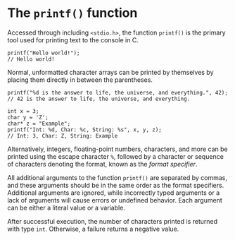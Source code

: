 # The `printf()` function

Accessed through including `<stdio.h>`, the function `printf()` is the primary tool used for printing text to the console in C.

    printf("Hello world!");
    // Hello world!

Normal, unformatted character arrays can be printed by themselves by placing them directly in between the parentheses.

    printf("%d is the answer to life, the universe, and everything.", 42);
    // 42 is the answer to life, the universe, and everything.

    int x = 3;
    char y = 'Z';
    char* z = "Example";
    printf("Int: %d, Char: %c, String: %s", x, y, z);
    // Int: 3, Char: Z, String: Example

Alternatively, integers, floating-point numbers, characters, and more can be printed using the escape character `%`, followed by a character or sequence of characters denoting the format, known as the *format specifier*.

All additional arguments to the function `printf()` are separated by commas, and these arguments should be in the same order as the format specifiers. Additional arguments are ignored, while incorrectly typed arguments or a lack of arguments will cause errors or undefined behavior. Each argument can be either a literal value or a variable.

After successful execution, the number of characters printed is returned with type `int`. Otherwise, a failure returns a negative value.

